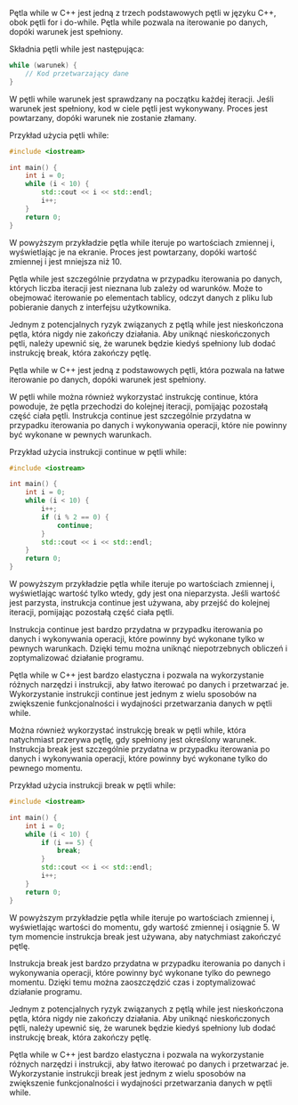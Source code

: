 Pętla while w C++ jest jedną z trzech podstawowych pętli w języku C++, obok pętli for i do-while. Pętla while pozwala na iterowanie po danych, dopóki warunek jest spełniony.

Składnia pętli while jest następująca:

```cpp
while (warunek) {
    // Kod przetwarzający dane
}
```

W pętli while warunek jest sprawdzany na początku każdej iteracji. Jeśli warunek jest spełniony, kod w ciele pętli jest wykonywany. Proces jest powtarzany, dopóki warunek nie zostanie złamany.

Przykład użycia pętli while:

```cpp
#include <iostream>

int main() {
    int i = 0;
    while (i < 10) {
        std::cout << i << std::endl;
        i++;
    }
    return 0;
}
```

W powyższym przykładzie pętla while iteruje po wartościach zmiennej i, wyświetlając je na ekranie. Proces jest powtarzany, dopóki wartość zmiennej i jest mniejsza niż 10.

Pętla while jest szczególnie przydatna w przypadku iterowania po danych, których liczba iteracji jest nieznana lub zależy od warunków. Może to obejmować iterowanie po elementach tablicy, odczyt danych z pliku lub pobieranie danych z interfejsu użytkownika.

Jednym z potencjalnych ryzyk związanych z pętlą while jest nieskończona pętla, która nigdy nie zakończy działania. Aby uniknąć nieskończonych pętli, należy upewnić się, że warunek będzie kiedyś spełniony lub dodać instrukcję break, która zakończy pętlę.

Pętla while w C++ jest jedną z podstawowych pętli, która pozwala na łatwe iterowanie po danych, dopóki warunek jest spełniony.

W pętli while można również wykorzystać instrukcję continue, która powoduje, że pętla przechodzi do kolejnej iteracji, pomijając pozostałą część ciała pętli. Instrukcja continue jest szczególnie przydatna w przypadku iterowania po danych i wykonywania operacji, które nie powinny być wykonane w pewnych warunkach.

Przykład użycia instrukcji continue w pętli while:

```cpp
#include <iostream>

int main() {
    int i = 0;
    while (i < 10) {
        i++;
        if (i % 2 == 0) {
            continue;
        }
        std::cout << i << std::endl;
    }
    return 0;
}
```

W powyższym przykładzie pętla while iteruje po wartościach zmiennej i, wyświetlając wartość tylko wtedy, gdy jest ona nieparzysta. Jeśli wartość jest parzysta, instrukcja continue jest używana, aby przejść do kolejnej iteracji, pomijając pozostałą część ciała pętli.

Instrukcja continue jest bardzo przydatna w przypadku iterowania po danych i wykonywania operacji, które powinny być wykonane tylko w pewnych warunkach. Dzięki temu można uniknąć niepotrzebnych obliczeń i zoptymalizować działanie programu.

Pętla while w C++ jest bardzo elastyczna i pozwala na wykorzystanie różnych narzędzi i instrukcji, aby łatwo iterować po danych i przetwarzać je. Wykorzystanie instrukcji continue jest jednym z wielu sposobów na zwiększenie funkcjonalności i wydajności przetwarzania danych w pętli while.

Można również wykorzystać instrukcję break w pętli while, która natychmiast przerywa pętlę, gdy spełniony jest określony warunek. Instrukcja break jest szczególnie przydatna w przypadku iterowania po danych i wykonywania operacji, które powinny być wykonane tylko do pewnego momentu.

Przykład użycia instrukcji break w pętli while:

```cpp
#include <iostream>

int main() {
    int i = 0;
    while (i < 10) {
        if (i == 5) {
            break;
        }
        std::cout << i << std::endl;
        i++;
    }
    return 0;
}
```

W powyższym przykładzie pętla while iteruje po wartościach zmiennej i, wyświetlając wartości do momentu, gdy wartość zmiennej i osiągnie 5. W tym momencie instrukcja break jest używana, aby natychmiast zakończyć pętlę.

Instrukcja break jest bardzo przydatna w przypadku iterowania po danych i wykonywania operacji, które powinny być wykonane tylko do pewnego momentu. Dzięki temu można zaoszczędzić czas i zoptymalizować działanie programu.

Jednym z potencjalnych ryzyk związanych z pętlą while jest nieskończona pętla, która nigdy nie zakończy działania. Aby uniknąć nieskończonych pętli, należy upewnić się, że warunek będzie kiedyś spełniony lub dodać instrukcję break, która zakończy pętlę.

Pętla while w C++ jest bardzo elastyczna i pozwala na wykorzystanie różnych narzędzi i instrukcji, aby łatwo iterować po danych i przetwarzać je. Wykorzystanie instrukcji break jest jednym z wielu sposobów na zwiększenie funkcjonalności i wydajności przetwarzania danych w pętli while.